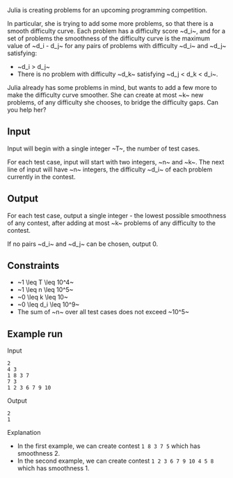 Julia is creating problems for an upcoming programming competition.

In particular, she is trying to add some more problems, so that there is a smooth difficulty curve. Each problem has a difficulty score ~d_i~, and for a set of problems the smoothness of the difficulty curve is the maximum value of ~d_i - d_j~ for any pairs of problems with difficulty ~d_i~ and ~d_j~ satisfying:

* ~d_i > d_j~
* There is no problem with difficulty ~d_k~ satisfying ~d_j < d_k < d_i~.

Julia already has some problems in mind, but wants to add a few more to make the difficulty curve smoother. She can create at most ~k~ new problems, of any difficulty she chooses, to bridge the difficulty gaps. Can you help her?

## Input

Input will begin with a single integer ~T~, the number of test cases.

For each test case, input will start with two integers, ~n~ and ~k~. The next line of input will have ~n~ integers, the difficulty ~d_i~ of each problem currently in the contest.

## Output

For each test case, output a single integer - the lowest possible smoothness of any contest, after adding at most ~k~ problems of any difficulty to the contest.

If no pairs ~d_i~ and ~d_j~ can be chosen, output 0.

## Constraints

* ~1 \leq T \leq 10^4~
* ~1 \leq n \leq 10^5~
* ~0 \leq k \leq 10~
* ~0 \leq d_i \leq 10^9~
* The sum of ~n~ over all test cases does not exceed ~10^5~

## Example run

Input
```
2
4 3
1 8 3 7
7 3
1 2 3 6 7 9 10
```

Output
```
2
1
```

Explanation

* In the first example, we can create contest `1 8 3 7 5` which has smoothness 2.
* In the second example, we can create contest `1 2 3 6 7 9 10 4 5 8` which has smoothness 1.
